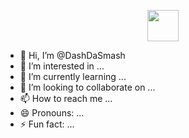 <p align="center">
  <img src="https://th.bing.com/th/id/OIP.Gfe1Gvt2vu1jniEVJPm3QwHaHa?rs=1&pid=ImgDetMain" width="50" height="50"/>
</p>

- 👋 Hi, I’m @DashDaSmash
- 👀 I’m interested in ...
- 🌱 I’m currently learning ...
- 💞️ I’m looking to collaborate on ...
- 📫 How to reach me ...
- 😄 Pronouns: ...
- ⚡ Fun fact: ...

<!---
DashDaSmash/DashDaSmash is a ✨ special ✨ repository because its `README.md` (this file) appears on your GitHub profile.
You can click the Preview link to take a look at your changes.
--->
